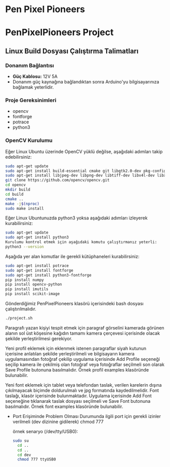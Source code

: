 # Pen Pixel Pioneers

# PenPixelPioneers Project

## Linux Build Dosyası Çalıştırma Talimatları

### Donanım Bağlantısı

- **Güç Kablosu:** 12V 5A
- Donanım güç kaynağına bağlandıktan sonra Arduino'yu bilgisayarınıza bağlamak yeterlidir.

### Proje Gereksinimleri

- opencv
- fontforge
- potrace
- python3

### OpenCV Kurulumu

Eğer Linux Ubuntu üzerinde OpenCV yüklü değilse, aşağıdaki adımları takip edebilirsiniz:

```bash
sudo apt-get update
sudo apt-get install build-essential cmake git libgtk2.0-dev pkg-config libavcodec-dev libavformat-dev libswscale-dev
sudo apt-get install libjpeg-dev libpng-dev libtiff-dev libv4l-dev libxvidcore-dev libx264-dev libatlas-base-dev gfortran
git clone https://github.com/opencv/opencv.git
cd opencv
mkdir build
cd build
cmake ..
make -j$(nproc)
sudo make install
```
Eğer Linux Ubuntunuzda python3 yoksa aşağıdaki adımları izleyerek kurabilirsiniz:

```bash
sudo apt-get update
sudo apt-get install python3
Kurulumu kontrol etmek için aşağıdaki komutu çalıştırmanız yeterli:
python3 --version
```

Aşağıda yer alan komutlar ile gerekli kütüphaneleri kurabilirsiniz:

```bash
sudo apt-get install potrace
sudo apt-get install fontforge
sudo apt-get install python3-fontforge
pip install numpy
pip install opencv-python
pip install imutils
pip install scikit-image
```

Gönderdiğimiz PenPixelPioneers klasörü içerisindeki bash dosyası çalıştırılmalıdır.

```bash
./project.sh
```

Paragrafı yazan kişiyi tespit etmek için paragraf görselini kamerada görünen alanın sol üst köşesine kağıdın tamamı kamera çerçevesi içerisinde olacak şekilde yerleştirilmesi gerekiyor.

Yeni profil eklemek için eklenmek istenen paragraflar siyah kutunun içerisine anlatılan şekilde yerleştirilmeli ve bilgisayarın kamera uygulamasından fotoğraf çekilip uygulama içerisinde Add Profile seçeneği seçilip kamera ile çekilmiş olan fotoğraf veya fotoğraflar seçilmeli son olarak Save Profile butonuna basılmalıdır. Örnek profil examples klasöründe bulunabilir. 

Yeni font eklemek için tablet veya telefondan taslak, verilen karelerin dışına çıkılmayacak biçimde doldurulmalı ve jpg formatında kaydedilmelidir. Font taslağı, klasör içerisinde bulunmaktadır. Uygulama içerisinde Add Font seçeneğine tıklanarak taslak dosyası seçilmeli ve Save Font butonuna basılmalıdır. Örnek font examples klasöründe bulunabilir. 


- Port Erişiminde Problem Olması Durumunda ilgili port için gerekli izinler verilmeli (dev dizinine gidilerek)
	chmod 777 <port>

	örnek senaryo (/dev/tty/USB0):
  ```bash
  sudo su
	cd .. 
	cd ..
	cd dev
	chmod 777 ttyUSB0
  ```
